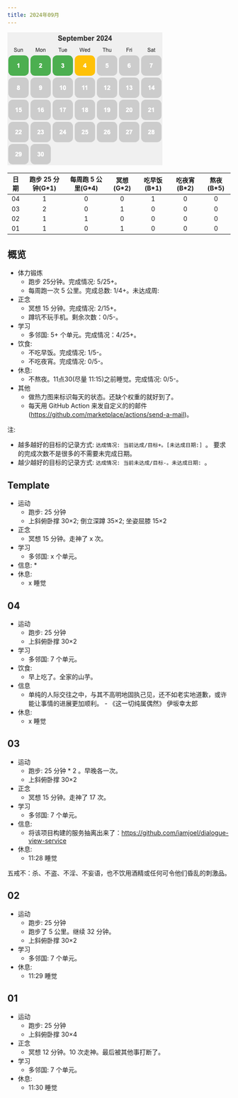 ```yaml
---
title: 2024年09月
---
```


![](./images/2024-09.png)  

| 日期  | 跑步 25 分钟(G*1) | 每周跑 5 公里(G*4)   | 冥想(G*2) | 吃早饭(B*1)   | 吃夜宵(B*2) | 熬夜(B*5)  |
|:----:|:----------------:|:------------------:|:---------:|:-----------:|:-----------:|:---------:|
|  04  |        1         |         0          |     0     |      1      |      0      |     0     |
|  03  |        2         |         0          |     1     |      0      |      0      |     0     |
|  02  |        1         |         1          |     0     |      0      |      0      |     0     |
|  01  |        1         |         0          |     1     |      0      |      0      |     0     |

## 概览
* 体力锻炼
  * 跑步 25分钟。完成情况: 5/25+。 
  * 每周跑一次 5 公里。完成总数: 1/4+。未达成周:
* 正念
  * 冥想 15 分钟。完成情况: 2/15+。 
  * 蹲坑不玩手机。剩余次数：0/5-。
* 学习
  * 多邻国: 5+ 个单元。完成情况：4/25+。
* 饮食: 
  * 不吃早饭。完成情况:  1/5-。
  * 不吃夜宵。完成情况:  0/5-。
* 休息: 
  * 不熬夜。11点30(尽量 11:15)之前睡觉。完成情况:  0/5-。
* 其他
  * 做热力图来标识每天的状态。还缺个权重的就好到了。
  * 每天用 GitHub Action 来发自定义的的邮件(https://github.com/marketplace/actions/send-a-mail)。


注: 
* 越多越好的目标的记录方式: `达成情况: 当前达成/目标+。[未达成日期:] `。 要求的完成次数不是很多的不需要未完成日期。
* 越少越好的目标的记录方式: `达成情况: 当前未达成/目标-。未达成日期: `。

## Template
* 运动
  * 跑步: 25 分钟
  * 上斜俯卧撑 30×2; 倒立深蹲 35×2; 坐姿屈膝 15×2
* 正念
  * 冥想 15 分钟。走神了 x 次。
* 学习
  * 多邻国: x 个单元。
* 信息: 
  * 
* 休息: 
  * x 睡觉

## 04
* 运动
  * 跑步: 25 分钟
  * 上斜俯卧撑 30×2
* 学习
  * 多邻国: 7 个单元。
* 饮食: 
  * 早上吃了。全家的山芋。
* 信息
  * 单纯的人际交往之中，与其不高明地固执己见，还不如老实地道歉，或许能让事情的进展更加顺利。 - 《这一切纯属偶然》 伊坂幸太郎
* 休息: 
  * x 睡觉

## 03
* 运动
  * 跑步: 25 分钟 * 2 。早晚各一次。
  * 上斜俯卧撑 30×2
* 正念
  * 冥想 15 分钟。走神了 17 次。
* 学习
  * 多邻国: 7 个单元。
* 信息:
  * 将该项目构建的服务抽离出来了：https://github.com/iamjoel/dialogue-view-service
* 休息: 
  * 11:28 睡觉

五戒不：杀、不盗、不淫、不妄语，也不饮用酒精或任何可令他们昏乱的刺激品。

## 02
* 运动
  * 跑步: 25 分钟
  * 跑步了 5 公里。继续 32 分钟。
  * 上斜俯卧撑 30×2
* 学习
  * 多邻国: 7 个单元。
* 休息: 
  * 11:29 睡觉

## 01
* 运动
  * 跑步: 25 分钟
  * 上斜俯卧撑 30×4
* 正念
  * 冥想 12 分钟。10 次走神。最后被其他事打断了。
* 学习
  * 多邻国: 7 个单元。
* 休息: 
  * 11:30 睡觉
